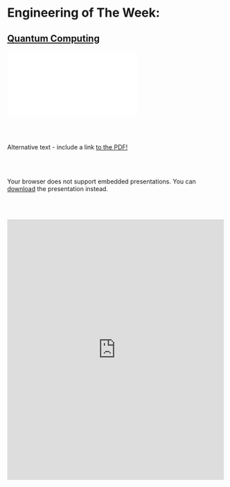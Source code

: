 # Engineering of The Week:
## [Quantum Computing](https://drive.google.com/file/d/17AMLZeEBhEG0fI-yZxxS1GhiWc0-cLRf/view?usp=drive_link)


<embed src="eotw/eotw1.pdf" type="application/pdf">

<br></br>

<object data="eotw/eotw1.pdf" type="application/pdf" width="500" height="600">
  <p>Alternative text - include a link <a href="[/path/to/your/file.pdf](https://drive.google.com/file/d/17AMLZeEBhEG0fI-yZxxS1GhiWc0-cLRf/view?usp=drive_link)https://drive.google.com/file/d/17AMLZeEBhEG0fI-yZxxS1GhiWc0-cLRf/view?usp=drive_link">to the PDF!</a></p>
</object>

<br></br>

<object data="eotw/eotw1.pptx" type="application/vnd.openxmlformats-officedocument.presentationml.presentation" width="800" height="600">
  <p>Your browser does not support embedded presentations. You can <a href="eotw/eotw1.pptx">download</a> the presentation instead.</p>
</object>

<br></br>

<iframe src="https://docs.google.com/presentation/d/e/2PACX-1vRpjSyeo4yHV_7ylOLtY6jjiJQ2levqvkTNH9hIAsR81hSae1ulpDF9w0DI3c-9w_HG80xTQuHX0IHS/embed?start=false&loop=false&delayms=3000" frameborder="0" width="500" height="600" allowfullscreen="true" mozallowfullscreen="true" webkitallowfullscreen="true"></iframe>
